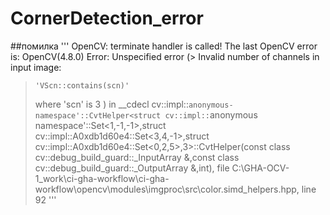 # CornerDetection_error

##помилка
'''
OpenCV: terminate handler is called! The last OpenCV error is:
OpenCV(4.8.0) Error: Unspecified error (> Invalid number of channels in input image:
>     'VScn::contains(scn)'
> where
>     'scn' is 3
) in __cdecl cv::impl::`anonymous-namespace'::CvtHelper<struct cv::impl::`anonymous namespace'::Set<1,-1,-1>,struct cv::impl::A0xdb1d60e4::Set<3,4,-1>,struct cv::impl::A0xdb1d60e4::Set<0,2,5>,3>::CvtHelper(const class cv::debug_build_guard::_InputArray &,const class cv::debug_build_guard::_OutputArray &,int), file C:\GHA-OCV-1\_work\ci-gha-workflow\ci-gha-workflow\opencv\modules\imgproc\src\color.simd_helpers.hpp, line 92
'''
